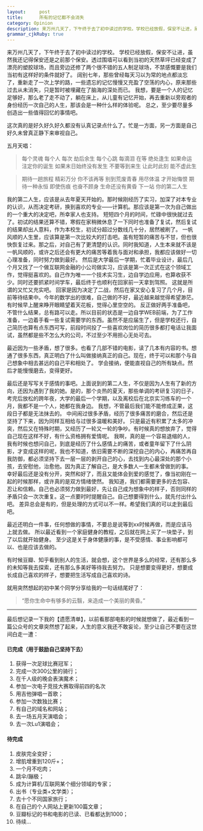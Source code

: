```yaml
---
layout:     post
title:      所有的记忆都不会消失
category: Opinion
description: 来万州几天了，下午终于去了初中读过的学校。学校已经放假，保安不让进，虽然我还记得保安还是之前那个保安。
grammar_cjkRuby: true
---
```



来万州几天了，下午终于去了初中读过的学校。
学校已经放假，保安不让进，虽然我还记得保安还是之前那个保安。透过围墙可以看到当初的天然草坪已经变成了漂亮的塑胶球场，而且旁边还修了两个很不错的五人制足球场，不禁感慨要是我们当初有这样好的条件就好了。
阔别七年，那些曾经每天习以为常的地点都淡忘了，重新走了一次上学的路，一些遗忘的记忆慢慢又充盈了空荡的内心，原来那些过去从未消失，只是暂时被埋藏在了脑海的深处而已。
我想，要是一个人的记忆足够好，那么老了走不动了，躺在床上，从儿童有记忆开始，再去重新以旁观者的身份经历一次自己的人生，那该会是一种什么样的体验呢。
总之，至少要尽量多创造出一些值得回忆的事情吧。

这次真的是好久好久好久都没有认真记录点什么了。忙是一方面，另一方面是自己好久未曾真正静下来审视自己。

五月天唱：
>每个灵魂 每个人 每次 劫后余生
每个心跳 每滴泪 在等 绝处逢生
如果命运注定你的诞生 如果末日始终没有发生
不要等到来生 让此时此刻 能不虚此生

>期待一趟旅程 精彩万分 你不该再等
别到荒废青春 用尽体温 才开始悔恨
期待一种永恒 即使伤痕 也奋不顾身
生命还没有黄昏 下一站 你的第二人生

我的第二人生，应该是从去年夏天开始的。那时候刚经历了实习，加深了对本专业的认识，从而决定考研，换到喜欢的专业——计算机。那应该是第一次为自己做出的一个重大的决定吧，所幸家人也支持。
短短四个月的时间，忙碌中很快就过去了。初试的结果还算不错，寒假在家稍微休息了一下同时也准备了复试，然后复试的结果却出人意料，作为本校生，初试分超过分数线几十分，居然被刷了。
一帆风顺的人生里，应该算是第一次比较大的打击吧。虽有短暂的痛苦与不甘，但也很快恢复过来。那之后，对自己有了更清楚的认识。同时我知道，人生本来就不该是一帆风顺的，或许之后还会有更大的痛苦等着我与面对和承担，我都应该做好一切心理准备，同时努力做到最好。
然后是大学最后一学期，忙着毕业设计，最后几个月又找了一个做互联网金融的小公司做实习，应该是第一次正式在这个领域工作，觉得挺喜欢的。自己作为唯一一个技术实习生，边自学边应用，也算收获不少。同时还要抓紧时间学车，最后终于也顺利在回家前一天拿到驾照。
这就是所谓的又忙又充实吧。
回家是因为决定了二战，然后在家又安心复习了几个月，目前等待结果中。今年的数学出的很难，自己做的不好，最近越来越觉得希望渺茫。有时候早上醒来睁开眼睛望着天花板，觉得心里空空的。
反正做好两手准备吧，不管什么结果，总有路可以走。所以目前的状态是一边自学WEB前端，为了工作准备，一边着手看一些复试需要学的东西。虽然不是应届生了，但是学校还行，自己简历也算有点东西可写，前段时间投了一些喜欢岗位的简历很多都打电话让我面试，虽然都是些不怎么大的公司，不过至少不用担心无处可去。
 
最近因为一些矛盾，想了很多。也看了几部不错的电影，读了几本有内容的书。想通了很多东西，真正明白了什么叫做接纳真正的自己。现在，终于可以和那个与自己想象中相去甚远的自己平和相处了。
学会接纳，便能直视自己的所有缺点。然后才能慢慢磨去，变得更好。

最后还是写写关于感情的事吧。上面说到的第二人生，不仅是因为人生有了新的方向，还因为遇到了我的她。是的，那个炎热的夏天，那些单调的考研复习的日子，考完后放松的跨年夜，大学的最后一个学期，以及离校后在北京实习练车的一个月，我都不是一个人，她都在我身边。
我想，不管最后我们能不能修成正果，这段日子都是无法抹去的。
中间闹过很多矛盾，经历了很多痛苦的磨合，然后还是坚持了下来，因为同样互相给与过很多温暖和美好。
只是最近有积累了太多的冲突，然后又在特殊时期，又经历了一轮又一轮的争吵。有时候真的想放弃了，觉得自己现在这样不好，有什么资格拥有爱情呢。
我啊，真的是一个容易退缩的人，我有时候也想问自己，到底是经历了什么感情上的痛苦，或者童年留下了什么阴影，才变成这样的呢，我也不知道，依旧需要不断的深挖自己的内心，再痛苦再自我防御，都必须坚持下去一层一层的剥开自己的心，去找到内心最深处的那个小孩，去安慰他，治愈他。因为真正了解自己，是大多数人一生都未曾做到的事。
幸好最后还是没有分开，突然和好了，而且又能体会到爱的感觉了，像当初刚在一起的时候那样，或许真的是双方情绪使然。
我知道，我们都需要更多的去包容、忍让和信赖。自己也必须努力做到最好，先让自己成为想象中的样子，否则同样的矛盾只会一次次重复。这一点要时时提醒自己。自己想要得到什么，就先付出什么吧。
差异总会是有的，但是处理的方式可以不一样。希望我们真的可以走到最后吧。

最近还明白一件事，任何想做的事情，不要总是说等到xx时候再做，而是应该马上就去做。
所以最近看到一个家庭健身的教程，之后就在网上买了一块垫子，到了以后就开始健身。
至少这是关于身体健康的事，是不受感情、事业影响都可以、也是应该去做的。

有时候豆瓣、知乎看到别人的生活，就会想，这个世界是多么的经常，还有那么多的未知等我去探索，还有那么多美好等待我去努力。
只是想要变得更好，想要成长成自己喜欢的样子，想要把生活写成自己喜欢的诗。
 
就用突然想起的初中某个同学分享给我的一句话结尾好了：
>“愿你生命中有够多的云翳，来造成一个美丽的黄昏。”



---------------------------------------------------------------
最后想记录一下我的【遗愿清单】，以前看那部电影的时候就想做了，最近看到一篇公众号的文章突然想了起来，人生的意义我还不敢妄论，至少让自己不要在这世间白走一遭：
#### 已完成（用于鼓励自己坚持下去）
1. 获得一次足球比赛冠军；
2. 完成一次300公里的骑行；
3. 在千人级的晚会表演魔术；
4. 参加一次电子竞技大赛取得前四的名次
5. 用吉他弹唱一首歌；
6. 参加一次数独比赛；
7. 有自己的域名和网站；
8. 去一场五月天演唱会；
9. 去一次Lu1演唱会；

#### 待完成
1. 皮肤完全变好；
2. 增肌增重到120斤+；
3. 一个月不吃肉；
4. 跳伞/蹦极；
5. 成为计算机/互联网某个细分领域的专家；
6. 出书（专业类+文学类）；
7. 去十个不同国家旅行；
8. 在自己的个人网站上更新100篇文章；
9. 豆瓣标记的书和电影的已读、已看都达到1000；
10. 待续...